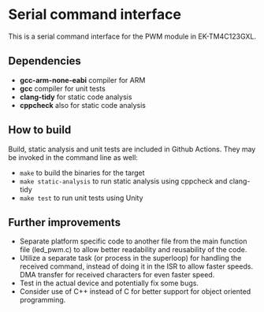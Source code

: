 # Serial command interface 
This is a serial command interface for the PWM module in EK-TM4C123GXL.

## Dependencies
- **gcc-arm-none-eabi** compiler for ARM
- **gcc** compiler for unit tests
- **clang-tidy** for static code analysis
- **cppcheck** also for static code analysis

## How to build
Build, static analysis and unit tests are included in Github Actions. They may be invoked in the command line as well:
- `make` to build the binaries for the target
- `make static-analysis` to run static analysis using cppcheck and clang-tidy
- `make test` to run unit tests using Unity

## Further improvements
- Separate platform specific code to another file from the main function file (led_pwm.c) to allow better readability and reusability of the code.
- Utilize a separate task (or process in the superloop) for handling the received command, instead of doing it in the ISR to allow faster speeds. DMA transfer for received characters for even faster speed.
- Test in the actual device and potentially fix some bugs.
- Consider use of C++ instead of C for better support for object oriented programming.
